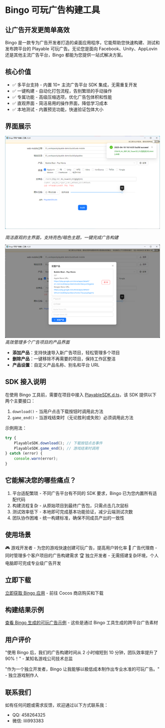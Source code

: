 # Bingo 可玩广告构建工具

## 让广告开发更简单高效

Bingo 是一款专为广告开发者打造的桌面应用程序，它能帮助您快速构建、测试和发布跨平台的 Playable 可玩广告。无论您是面向 Facebook、Unity、AppLovin 还是其他主流广告平台，Bingo 都能为您提供一站式解决方案。

## 核心价值

-   ✅ 多平台支持 - 内置 10+ 主流广告平台 SDK 集成，无需重复开发
-   ✅ 一键构建 - 自动化打包流程，告别繁琐的手动操作
-   ✅ 专属功能 - 高级压缩选项，优化广告包体积和性能
-   ✅ 直观界面 - 简洁易用的操作界面，降低学习成本
-   ✅ 本地测试 - 内置预览功能，快速验证包体大小

## 界面展示

![主界面](主界面截图.png "Bingo主界面")

_简洁直观的主界面，支持亮色/暗色主题，一键完成广告构建_

![产品管理](产品管理界面.png "产品管理界面")
_高效管理多个广告项目的产品界面_

-   **添加产品**：支持快速导入新广告项目，轻松管理多个项目
-   **删除产品**：一键移除不再需要的项目，保持工作区整洁
-   **产品设置**：自定义产品名称、别名和平台 URL

## SDK 接入说明

在使用 Bingo 工具前，需要在项目中接入 [PlayableSDK.d.ts](./PlayableSDK.d.ts)，该 SDK 提供以下两个主要接口：

1. `download()` - 当用户点击下载按钮时调用此方法
2. `game_end()` - 当游戏结束时（无论胜利或失败）必须调用此方法

示例用法：

```typescript
try {
    PlayableSDK.download(); // 下载按钮点击事件
    PlayableSDK.game_end(); // 游戏结束时调用
} catch (error) {
    console.warn(error);
}
```

## 它能解决您的哪些痛点？

1. 平台适配繁琐 - 不同广告平台有不同的 SDK 要求，Bingo 已为您内置所有适配代码
2. 构建流程复杂 - 从原始项目到最终广告包，只需点击几次鼠标
3. 测试效率低下 - 本地即可完成基本功能验证，减少云端测试次数
4. 团队协作困难 - 统一构建标准，确保不同成员产出的一致性

## 使用场景

🎮 游戏开发者 - 为您的游戏快速创建可玩广告，提高用户转化率
📱 广告代理商 - 同时管理多个客户项目的广告构建需求
🏆 独立开发者 - 无需搭建复杂环境，个人电脑即可完成专业级广告开发

## 立即下载

[立即获取 Bingo 应用](https://store.cocos.com/app/detail/6507) - 前往 Cocos 商店购买和下载

## 构建结果示例

[查看 Bingo 生成的可玩广告示例](./build/playables) - 这些是通过 Bingo 工具生成的跨平台广告素材

## 用户评价

"使用 Bingo 后，我们的广告构建时间从 2 小时缩短到 10 分钟，团队效率提升了 90%！" - 某知名游戏公司技术总监

"作为一个独立开发者，Bingo 让我能够以极低成本制作出专业水准的可玩广告。" - 独立游戏制作人

## 联系我们

如有任何问题或需求反馈，欢迎通过以下方式联系我：

-   QQ: 458264325
-   微信: lili993383
